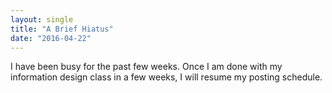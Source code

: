 ```yaml
---
layout: single
title: "A Brief Hiatus"
date: "2016-04-22"
---
```


I have been busy for the past few weeks. Once I am done with my information design class in a few weeks, I will resume my posting schedule.

